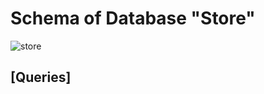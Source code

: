 # Schema of Database "Store"

![store](https://user-images.githubusercontent.com/101666279/187067072-fe826627-bde1-4956-83bd-2cdc931df3f2.png)

## [Queries]
